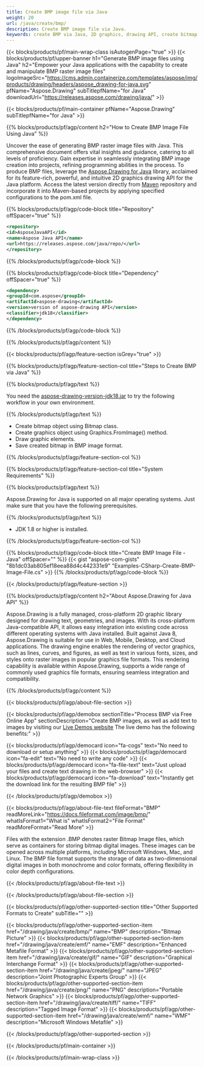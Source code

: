 ```yaml
---
title: Create BMP image file via Java
weight: 20
url: /java/create/bmp/
description: Create BMP image file via Java.
keywords: create BMP via Java, 2D graphics, drawing API, create bitmap in Java, Drawing for Java, save bitmap, save BMP image, cross-platform 2D graphic library, Bitmap class, vector graphics drawing, draw text, rendering raster images, BMP image file
---
```


{{< blocks/products/pf/main-wrap-class isAutogenPage="true" >}}
{{< blocks/products/pf/upper-banner h1="Generate BMP image files using Java" h2="Empower your Java applications with the capability to create and manipulate BMP raster image files" logoImageSrc="https://cms.admin.containerize.com/templates/aspose/img/products/drawing/headers/aspose_drawing-for-java.svg" pfName="Aspose.Drawing" subTitlepfName="for Java" downloadUrl="https://releases.aspose.com/drawing/java/" >}}

{{< blocks/products/pf/main-container pfName="Aspose.Drawing" subTitlepfName="for Java" >}}


{{% blocks/products/pf/agp/content h2="How to Create BMP Image File Using Java" %}}

Uncover the ease of generating BMP raster image files with Java. This comprehensive document offers vital insights and guidance, catering to all levels of proficiency. Gain expertise in seamlessly integrating BMP image creation into projects, refining programming abilities in the process. To produce BMP files, leverage the [Aspose.Drawing for Java](https://products.aspose.com/drawing/java) library, acclaimed for its feature-rich, powerful, and intuitive 2D graphics drawing API for the Java platform. Access the latest version directly from [Maven](https://releases.aspose.com/java/repo/com/aspose/aspose-drawing/) repository and incorporate it into Maven-based projects by applying specified configurations to the pom.xml file.

{{% blocks/products/pf/agp/code-block title="Repository" offSpacer="true" %}}

```xml
<repository>
<id>AsposeJavaAPI</id>
<name>Aspose Java API</name>
<url>https://releases.aspose.com/java/repo/</url>
</repository>
```

{{% /blocks/products/pf/agp/code-block %}}

{{% blocks/products/pf/agp/code-block title="Dependency" offSpacer="true" %}}

```xml
<dependency>
<groupId>com.aspose</groupId>
<artifactId>aspose-drawing</artifactId>
<version>version of aspose-drawing API</version>
<classifier>jdk18</classifier>
</dependency>
```

{{% /blocks/products/pf/agp/code-block %}}

{{% /blocks/products/pf/agp/content %}}


{{< blocks/products/pf/agp/feature-section isGrey="true" >}}

{{% blocks/products/pf/agp/feature-section-col title="Steps to Create BMP via Java" %}}

{{% blocks/products/pf/agp/text %}}

You need the [aspose-drawing-version-jdk18.jar](https://releases.aspose.com/drawing/java/) to try the following workflow in your own environment.

{{% /blocks/products/pf/agp/text %}}

+ Create bitmap object using Bitmap class.
+ Create graphics object using Graphics.FromImage() method.
+ Draw graphic elements.
+ Save created bitmap in BMP image format.

{{% /blocks/products/pf/agp/feature-section-col %}}

{{% blocks/products/pf/agp/feature-section-col title="System Requirements" %}}

{{% blocks/products/pf/agp/text %}}

Aspose.Drawing for Java is supported on all major operating systems. Just make sure that you have the following prerequisites.

{{% /blocks/products/pf/agp/text %}}

- JDK 1.8 or higher is installed.

{{% /blocks/products/pf/agp/feature-section-col %}}

{{% blocks/products/pf/agp/code-block title="Create BMP Image File - Java" offSpacer="" %}}
{{< gist "aspose-com-gists" "8b1dc03ab805ef18eea88d4c442331e9" "Examples-CSharp-Create-BMP-Image-File.cs" >}}
{{% /blocks/products/pf/agp/code-block %}}

{{< /blocks/products/pf/agp/feature-section >}}


<!-- aboutfile Starts -->

{{% blocks/products/pf/agp/content h2="About Aspose.Drawing for Java API" %}}

Aspose.Drawing is a fully managed, cross-platform 2D graphic library designed for drawing text, geometries, and images. With its cross-platform Java-compatible API, it allows easy integration into existing code across different operating systems with Java installed. Built against Java 8, Aspose.Drawing is suitable for use in Web, Mobile, Desktop, and Cloud applications. The drawing engine enables the rendering of vector graphics, such as lines, curves, and figures, as well as text in various fonts, sizes, and styles onto raster images in popular graphics file formats. This rendering capability is available within Aspose.Drawing, supports a wide range of commonly used graphics file formats, ensuring seamless integration and compatibility.

{{% /blocks/products/pf/agp/content %}}


{{< blocks/products/pf/agp/about-file-section >}}

{{< blocks/products/pf/agp/demobox sectionTitle="Process BMP via Free Online App" sectionDescription="Create BMP images, as well as add text to images by visiting our [Live Demos website](https://products.aspose.app/drawing) The live demo has the following benefits:" >}}

{{< blocks/products/pf/agp/democard icon="fa-cogs" text="No need to download or setup anything" >}}
{{< blocks/products/pf/agp/democard icon="fa-edit" text="No need to write any code" >}}
{{< blocks/products/pf/agp/democard icon="fa-file-text" text="Just upload your files and create text drawing in the web-browser" >}}
{{< blocks/products/pf/agp/democard icon="fa-download" text="Instantly get the download link for the resulting BMP file" >}}

{{< /blocks/products/pf/agp/demobox >}}

{{< blocks/products/pf/agp/about-file-text fileFormat="BMP" readMoreLink="https://docs.fileformat.com/image/bmp/" whatIsFormat1="What is" whatIsFormat2="File Format" readMoreFormat="Read More" >}}

Files with the extension .BMP denotes raster Bitmap Image files, which serve as containers for storing bitmap digital images. These images can be opened across multiple platforms, including Microsoft Windows, Mac, and Linux. The BMP file format supports the storage of data as two-dimensional digital images in both monochrome and color formats, offering flexibility in color depth configurations.

{{< /blocks/products/pf/agp/about-file-text >}}

{{< /blocks/products/pf/agp/about-file-section >}}

<!-- aboutfile Ends -->


{{< blocks/products/pf/agp/other-supported-section title="Other Supported Formats to Create" subTitle="" >}}

{{< blocks/products/pf/agp/other-supported-section-item href="/drawing/java/create/bmp/" name="BMP" description="Bitmap Picture" >}}
{{< blocks/products/pf/agp/other-supported-section-item href="/drawing/java/create/emf/" name="EMF" description="Enhanced Metafile Format" >}}
{{< blocks/products/pf/agp/other-supported-section-item href="/drawing/java/create/gif/" name="GIF" description="Graphical Interchange Format" >}}
{{< blocks/products/pf/agp/other-supported-section-item href="/drawing/java/create/jpeg/" name="JPEG" description="Joint Photographic Experts Group" >}}
{{< blocks/products/pf/agp/other-supported-section-item href="/drawing/java/create/png/" name="PNG" description="Portable Network Graphics" >}}
{{< blocks/products/pf/agp/other-supported-section-item href="/drawing/java/create/tiff/" name="TIFF" description="Tagged Image Format" >}}
{{< blocks/products/pf/agp/other-supported-section-item href="/drawing/java/create/wmf/" name="WMF" description="Microsoft Windows Metafile" >}}


{{< /blocks/products/pf/agp/other-supported-section >}}

{{< /blocks/products/pf/main-container >}}

{{< /blocks/products/pf/main-wrap-class >}}
